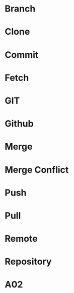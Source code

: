 # Branch
# Clone
# Commit
# Fetch
# GIT
# Github
# Merge
# Merge Conflict
# Push
# Pull
# Remote
# Repository
# A02
